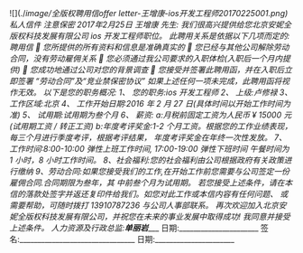 ![](./_image/全版权聘用信offer letter-王增康-ios开发工程师20170225001.png)
 私人信件 注意保密
2017年2月25日
王增康 先生:
我们很高兴提供给您北京安妮全版权科技发展有限公司 ios 开发工程师职位。
  此聘用关系是依据以下几项而定的:
聘用信
  您所提供的所有资料和信息是准确真实的
 您已经与其他公司解除劳动合同，没有劳动雇佣关系
 您必须通过我公司要求的入职体检(入职后一个月内提供)
 您成功地通过公司对您的背景调查
 您接受并签署此聘用函，并在入职后立即签署 “劳动合同”及“竞业禁保密协议” 如果上述任何一项未完成，此聘用函将视作无效。
以下是您的职务概况:
1、 您的职务:ios 开发工程师
2、 上级:卢修禄
3、 工作区域:北京
4、 工作开始日期:2016 年 2 月 27 日(具体时间以开始工作时间为准) 5、 试用期:试用期为叁个月
6、 薪资:
a:月税前固定工资为人民币 ¥ 15000 元(试用期工资 / 转正工资)
b:年度考评奖金:1-2 个月工资。根据您的工作业绩表现，每三个月进行季度考评，根据考评结果，
年度考评奖金在年终一次性发放。
7、工作时间:8:00-10:00 弹性上班工作时间, 17:00-19:00 弹性下班时间
午餐时间为 1 小时，8 小时工作时间。 8、社会福利:您的社会福利由公司根据政府有关政策进行缴纳 9、劳动合同:如果您接受我们的工作,在开始工作前您需要与公司签定一份雇佣合同.合同期限为叁年，其
中前叁个月为试用期。 若您接受上述条件，请在本信的落款处签字并返还复印件给我们。如您对此工作或本信内容有任何问题、 或需要帮助，可随时拨打 13910787236 与公司人事部联系。 再次欢迎加入北京安妮全版权科技发展有限公司，并祝您在未来的事业发展中取得成功!
我同意并接受上述条件。
人力资源及行政总监:____单丽岩________ 日期:______________________
签名:________________________________ 日期:______________________
        